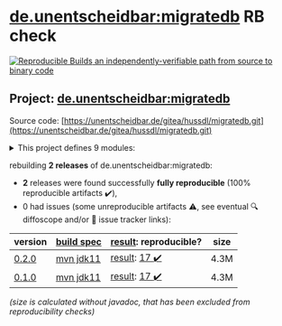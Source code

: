 [de.unentscheidbar:migratedb](https://central.sonatype.com/artifact/de.unentscheidbar/migratedb/0.2.0/versions) RB check
=======

[![Reproducible Builds](https://reproducible-builds.org/images/logos/rb.svg) an independently-verifiable path from source to binary code](https://reproducible-builds.org/)

## Project: [de.unentscheidbar:migratedb](https://central.sonatype.com/artifact/de.unentscheidbar/migratedb/0.2.0/versions)

Source code: [https://unentscheidbar.de/gitea/hussdl/migratedb.git](https://unentscheidbar.de/gitea/hussdl/migratedb.git)

<details><summary>This project defines 9 modules:</summary>

* [de.unentscheidbar:migratedb](https://central.sonatype.com/artifact/de.unentscheidbar/migratedb/0.2.0)
* [de.unentscheidbar:migratedb-commandline](https://central.sonatype.com/artifact/de.unentscheidbar/migratedb-commandline/0.2.0)
* [de.unentscheidbar:migratedb-core](https://central.sonatype.com/artifact/de.unentscheidbar/migratedb-core/0.2.0)
* [de.unentscheidbar:migratedb-gradle-plugin](https://central.sonatype.com/artifact/de.unentscheidbar/migratedb-gradle-plugin/0.2.0)
* [de.unentscheidbar:migratedb-integration-tests](https://central.sonatype.com/artifact/de.unentscheidbar/migratedb-integration-tests/0.2.0)
* [de.unentscheidbar:migratedb-maven-plugin](https://central.sonatype.com/artifact/de.unentscheidbar/migratedb-maven-plugin/0.2.0)
* [de.unentscheidbar:migratedb-scanner](https://central.sonatype.com/artifact/de.unentscheidbar/migratedb-scanner/0.2.0)
* [de.unentscheidbar:migratedb-test-report-aggregator](https://central.sonatype.com/artifact/de.unentscheidbar/migratedb-test-report-aggregator/0.2.0)
* [de.unentscheidbar:migratedb-testlib](https://central.sonatype.com/artifact/de.unentscheidbar/migratedb-testlib/0.2.0)
</details>

rebuilding **2 releases** of de.unentscheidbar:migratedb:
- **2** releases were found successfully **fully reproducible** (100% reproducible artifacts :heavy_check_mark:),
- 0 had issues (some unreproducible artifacts :warning:, see eventual :mag: diffoscope and/or :memo: issue tracker links):

| version | [build spec](/BUILDSPEC.md) | [result](https://reproducible-builds.org/docs/jvm/): reproducible? | size |
| -- | --------- | ------ | -- |
| [0.2.0](https://central.sonatype.com/artifact/de.unentscheidbar/migratedb/0.2.0/pom) | [mvn jdk11](migratedb-0.2.0.buildspec) | [result](migratedb-0.2.0.buildinfo): [17 :heavy_check_mark: ](migratedb-0.2.0.buildcompare) | 4.3M |
| [0.1.0](https://central.sonatype.com/artifact/de.unentscheidbar/migratedb/0.1.0/pom) | [mvn jdk11](migratedb-0.1.0.buildspec) | [result](migratedb-0.1.0.buildinfo): [17 :heavy_check_mark: ](migratedb-0.1.0.buildcompare) | 4.3M |

<i>(size is calculated without javadoc, that has been excluded from reproducibility checks)</i>

